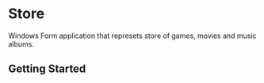 # Store

Windows Form application that represets store of games, movies and music albums.

## Getting Started

